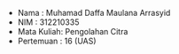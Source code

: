 - Nama : Muhamad Daffa Maulana Arrasyid
- NIM : 312210335
- Mata Kuliah: Pengolahan Citra
- Pertemuan : 16 (UAS)
